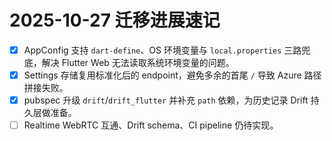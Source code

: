 # 2025-10-27 迁移进展速记

- [x] AppConfig 支持 `dart-define`、OS 环境变量与 `local.properties` 三路兜底，解决 Flutter Web 无法读取系统环境变量的问题。
- [x] Settings 存储复用标准化后的 endpoint，避免多余的首尾 `/` 导致 Azure 路径拼接失败。
- [x] pubspec 升级 `drift`/`drift_flutter` 并补充 `path` 依赖，为历史记录 Drift 持久层做准备。
- [ ] Realtime WebRTC 互通、Drift schema、CI pipeline 仍待实现。
